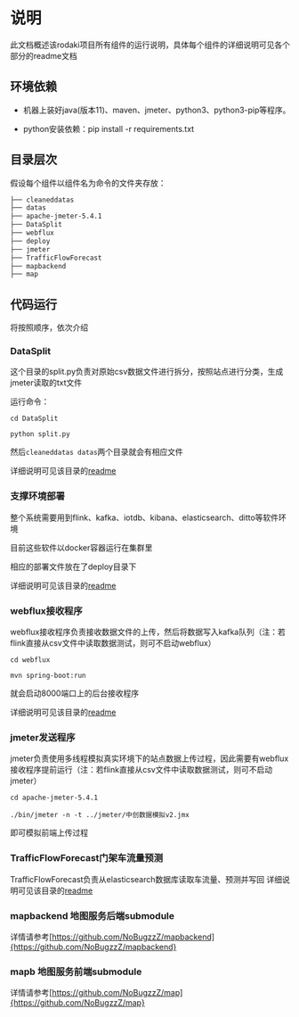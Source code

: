 # 说明
此文档概述该rodaki项目所有组件的运行说明，具体每个组件的详细说明可见各个部分的readme文档

## 环境依赖
+ 机器上装好java(版本11)、maven、jmeter、python3、python3-pip等程序。

+ python安装依赖：pip install -r requirements.txt

## 目录层次
假设每个组件以组件名为命令的文件夹存放：
``` bash
├── cleaneddatas
├── datas
├── apache-jmeter-5.4.1
├── DataSplit
├── webflux
├── deploy
├── jmeter
├── TrafficFlowForecast
├── mapbackend
├── map
```

## 代码运行
将按照顺序，依次介绍
### DataSplit
这个目录的split.py负责对原始csv数据文件进行拆分，按照站点进行分类，生成jmeter读取的txt文件

运行命令：

`cd DataSplit` 

`python split.py`

然后`cleaneddatas datas`两个目录就会有相应文件

详细说明可见该目录的[readme](/DataSplit/readme.md)
### 支撑环境部署
整个系统需要用到flink、kafka、iotdb、kibana、elasticsearch、ditto等软件环境

目前这些软件以docker容器运行在集群里

相应的部署文件放在了deploy目录下

详细说明可见该目录的[readme](/deploy/readme.md)
### webflux接收程序
webflux接收程序负责接收数据文件的上传，然后将数据写入kafka队列（注：若flink直接从csv文件中读取数据测试，则可不启动webflux）

`cd webflux`

`mvn spring-boot:run`

就会启动8000端口上的后台接收程序

详细说明可见该目录的[readme](/webflux/readme.md)
### jmeter发送程序
jmeter负责使用多线程模拟真实环境下的站点数据上传过程，因此需要有webflux接收程序提前运行（注：若flink直接从csv文件中读取数据测试，则可不启动jmeter）

`cd apache-jmeter-5.4.1`

`./bin/jmeter -n -t ../jmeter/中创数据模拟v2.jmx`

即可模拟前端上传过程

### TrafficFlowForecast门架车流量预测
TrafficFlowForecast负责从elasticsearch数据库读取车流量、预测并写回
详细说明可见该目录的[readme](/TrafficFlowForecast/readme.md)

### mapbackend 地图服务后端submodule
详情请参考[https://github.com/NoBugzzZ/mapbackend]{https://github.com/NoBugzzZ/mapbackend}

### mapb 地图服务前端submodule
详情请参考[https://github.com/NoBugzzZ/map]{https://github.com/NoBugzzZ/map}
